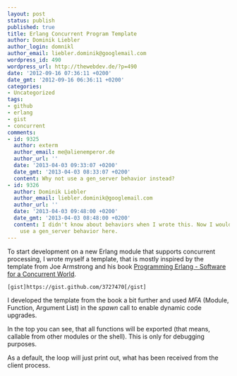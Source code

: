 ```yaml
---
layout: post
status: publish
published: true
title: Erlang Concurrent Program Template
author: Dominik Liebler
author_login: domnikl
author_email: liebler.dominik@googlemail.com
wordpress_id: 490
wordpress_url: http://thewebdev.de/?p=490
date: '2012-09-16 07:36:11 +0200'
date_gmt: '2012-09-16 06:36:11 +0200'
categories:
- Uncategorized
tags:
- github
- erlang
- gist
- concurrent
comments:
- id: 9325
  author: exterm
  author_email: me@alienemperor.de
  author_url: ''
  date: '2013-04-03 09:33:07 +0200'
  date_gmt: '2013-04-03 08:33:07 +0200'
  content: Why not use a gen_server behavior instead?
- id: 9326
  author: Dominik Liebler
  author_email: liebler.dominik@googlemail.com
  author_url: ''
  date: '2013-04-03 09:48:00 +0200'
  date_gmt: '2013-04-03 08:48:00 +0200'
  content: I didn't know about behaviors when I wrote this. Now I would definitely
    use a gen_server behavior here.
---
```

<p>To start development on a new Erlang module that supports concurrent processing, I wrote myself a template, that is mostly inspired by the template from Joe Armstrong and his book <a title="Programming Erlang - Software for a Concurrent World" href="http://pragprog.com/book/jaerlang/programming-erlang" target="_blank">Programming Erlang - Software for a Concurrent World</a>.</p>
<p><code>[gist]https://gist.github.com/3727470[/gist]</code></p>
<p>I developed the template from the book a bit further and used <em>MFA</em> (Module, Function, Argument List) in the <em>spawn</em> call to enable dynamic code upgrades.</p>
<p>In the top you can see, that all functions will be exported (that means, callable from other modules or the shell). This is only for debugging purposes.</p>
<p>As a default, the loop will just print out, what has been received from the client process.</p>
